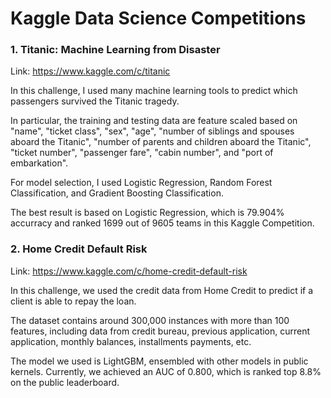 # Kaggle Data Science Competitions

### 1. Titanic: Machine Learning from Disaster

Link: https://www.kaggle.com/c/titanic

In this challenge, I used many machine learning tools to predict which passengers survived the Titanic tragedy. 

In particular, the training and testing data are feature scaled based on "name", "ticket class", "sex", "age", "number of siblings and spouses aboard the Titanic", "number of parents and children aboard the Titanic", "ticket number", "passenger fare", "cabin number", and "port of embarkation".

For model selection, I used Logistic Regression, Random Forest Classification, and Gradient Boosting Classification.

The best result is based on Logistic Regression, which is 79.904% accurracy and ranked 1699 out of 9605 teams in this Kaggle Competition.


### 2. Home Credit Default Risk

Link: https://www.kaggle.com/c/home-credit-default-risk

In this challenge, we used the credit data from Home Credit to predict if a client is able to repay the loan. 

The dataset contains around 300,000 instances with more than 100 features, including data from credit bureau, previous application, current application, monthly balances, installments payments, etc. 

The model we used is LightGBM, ensembled with other models in public kernels. Currently, we achieved an AUC of 0.800, which is ranked top 8.8% on the public leaderboard. 



